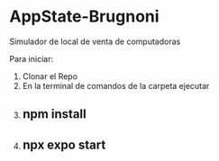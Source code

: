 # AppState-Brugnoni

Simulador de local de venta de computadoras

Para iniciar:
1. Clonar el Repo
2. En la terminal de comandos de la carpeta ejecutar
3. ## npm install
4. ## npx expo start 
